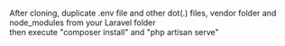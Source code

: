 After cloning, duplicate .env file and other dot(.) files, vendor folder and node_modules from your Laravel folder<br>
then execute "composer install" and "php artisan serve"
